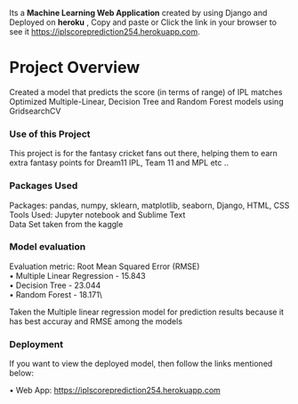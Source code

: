 Its a **Machine Learning Web Application** created by using Django and Deployed on __heroku__ , Copy and paste or Click the link in your browser to see it  https://iplscoreprediction254.herokuapp.com.

# Project Overview 
Created a model that predicts the score (in terms of range) of IPL matches\
Optimized Multiple-Linear, Decision Tree and Random Forest models using GridsearchCV

### Use of this Project

This project is for the fantasy cricket fans out there, helping them to earn extra fantasy points for Dream11 IPL, Team 11 and MPL etc ..

### Packages Used
Packages: pandas, numpy, sklearn, matplotlib, seaborn, Django, HTML, CSS\
Tools Used: Jupyter notebook and Sublime Text \
Data Set taken from the kaggle

### Model evaluation

Evaluation metric: Root Mean Squared Error (RMSE)\
• Multiple Linear Regression - 15.843\
• Decision Tree - 23.044\
• Random Forest - 18.171\

Taken the Multiple linear regression model for prediction results because it has best accuray and RMSE among the models

### Deployment

If you want to view the deployed model, then follow the links mentioned below:

• Web App: https://iplscoreprediction254.herokuapp.com


